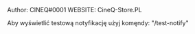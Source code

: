 Author: CINEQ#0001
WEBSITE: CineQ-Store.PL

Aby wyświetlić testową notyfikację użyj komęndy: "/test-notify"
